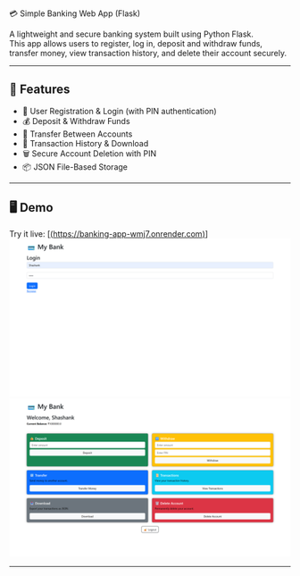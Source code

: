 💳 Simple Banking Web App (Flask)

A lightweight and secure banking system built using Python Flask.  
This app allows users to register, log in, deposit and withdraw funds, transfer money, view transaction history, and delete their account securely.

---

## 🚀 Features

- 🔐 User Registration & Login (with PIN authentication)
- 💰 Deposit & Withdraw Funds
- 🔁 Transfer Between Accounts
- 📜 Transaction History & Download
- 🗑️ Secure Account Deletion with PIN
- 📦 JSON File-Based Storage

---

## 🖥️ Demo

Try it live: [[(https://banking-app-wmj7.onrender.com)](https://banking-app-wmj7.onrender.com)]
![Homepage Screenshot](images/1.png)
![Projects Section](images/2.png)


---


